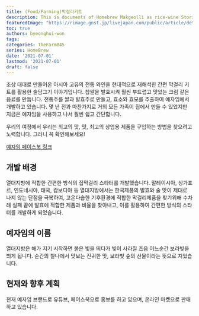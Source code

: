 ```yaml
---
title: (Food/Farming)막걸리키트
description: This is documents of Homebrew Makgeolli as rice-wine Stories 
featuredImage: "https://rimage.gnst.jp/livejapan.com/public/article/detail/a/00/01/a0001960/img/basic/a0001960_main.jpg"
toc: true
authors: byeonghui-won
tags:
categories: TheFarm845
series: HomeBrew
date: '2021-07-01'
lastmod: '2021-07-01'
draft: false
---
```


조상 대대로 만들어온 아시아 고유의 전통 와인을 현대적으로 재해석한 간편 막걸리 키트를 활용한 술담그기 이야기입니다. 찹쌀을 발효시켜 훨씬 부드럽고 맛있는 크림 같은 음료를 만듭니다. 전통주를 쌀과 발효주로 만들고, 효소와 효모를 추출하여 예자임에서 개발하고 있습니다. 몇 년 전과 마찬가지로 거의 모든 가족이 집에서 만들 수 있었지만 지금은 예자임을 사용하고 나서 훨씬 쉽고 간단합니다.

우리의 여정에서 우리는 최고의 맛, 맛, 최고의 상업용 제품을 구입하는 방법을 찾으려고 노력합니다. 그러니 꼭 확인해보세요!


[예자임 페이스북 링크](https://www.facebook.com/Homebrew-rice-wine-makgeolli-sake-wine-whiskey-community-103220475323909/)


## 개발 배경

열대지방에 적합한 간편한 방식의 집막걸리 스타터를 개발했습니다. 말레이시아, 싱가포르, 인도네시아, 태국, 캄보디아 등 열대지방에서는 한국제품의 발효와 술 맛이 제대로 나지 않는 단점을 극복하여, 고온다습한 기후환경에 적합한 막걸리제품을 찾기위해 수차례 실패 끝에 발효에 적합한 제품과 비율을 찾아내고, 이를 활용하여 간편한 방식의 스타터를 개발하게 되었습니다.

## 예자임의 이름

열대지방은 해가 지기 시작하면 붉은 빛을 띄다가 빛이 사라질 즈음 어느순간 보라빛을 띄게 됩니다. 순간의 찰나에서 맛보는 진귀한 맛, 보라빛 숲의 선물이라는 뜻으로 지었습니다. 

## 현재와 향후 계획

현재 예자임 브랜드로 유튜브, 페이스북으로 홍보를 하고 있으며, 온라인 마켓으로 판매하고 있습니다.
